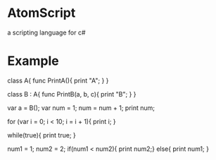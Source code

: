 # AtomScript
a scripting language for c#

# Example
class A{
    func PrintA(){
        print "A";
    }
}

class B : A{
    func PrintB(a, b, c){
        print "B";
    }
}

var a = B();
var num = 1;
num = num + 1;
print num;

for (var i = 0; i < 10; i = i + 1){
    print i;
}

while(true){
    print true;
}

num1 = 1;
num2 = 2;
if(num1 < num2){
    print num2;}
else{
    print num1;
}